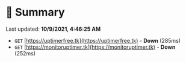 # 📖 Summary
Last updated: **10/9/2021, 4:46:25 AM**

- `GET` [https://uptimerfree.tk](https://uptimerfree.tk) - **Down** (285ms)
- `GET` [https://monitoruptimer.tk](https://monitoruptimer.tk) - **Down** (252ms)
